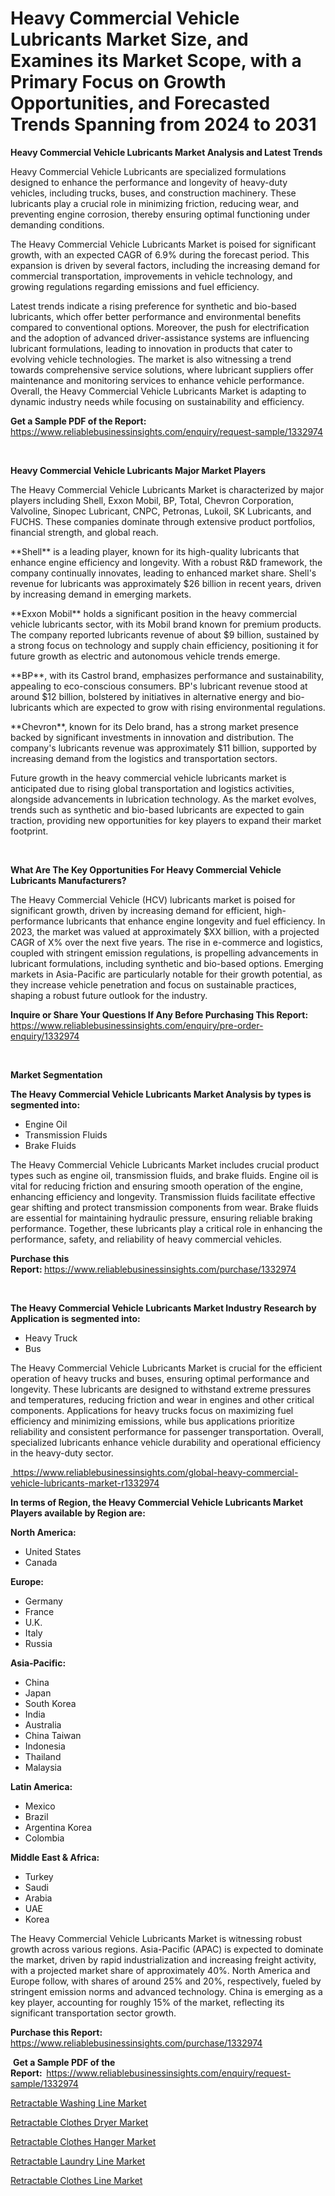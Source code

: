 <p><h1>Heavy Commercial Vehicle Lubricants Market Size, and Examines its Market Scope, with a Primary Focus on Growth Opportunities, and Forecasted Trends Spanning from 2024 to 2031</h1></p><p><strong>Heavy Commercial Vehicle Lubricants Market Analysis and Latest Trends</strong></p>
<p><p>Heavy Commercial Vehicle Lubricants are specialized formulations designed to enhance the performance and longevity of heavy-duty vehicles, including trucks, buses, and construction machinery. These lubricants play a crucial role in minimizing friction, reducing wear, and preventing engine corrosion, thereby ensuring optimal functioning under demanding conditions.</p><p>The Heavy Commercial Vehicle Lubricants Market is poised for significant growth, with an expected CAGR of 6.9% during the forecast period. This expansion is driven by several factors, including the increasing demand for commercial transportation, improvements in vehicle technology, and growing regulations regarding emissions and fuel efficiency. </p><p>Latest trends indicate a rising preference for synthetic and bio-based lubricants, which offer better performance and environmental benefits compared to conventional options. Moreover, the push for electrification and the adoption of advanced driver-assistance systems are influencing lubricant formulations, leading to innovation in products that cater to evolving vehicle technologies. The market is also witnessing a trend towards comprehensive service solutions, where lubricant suppliers offer maintenance and monitoring services to enhance vehicle performance. Overall, the Heavy Commercial Vehicle Lubricants Market is adapting to dynamic industry needs while focusing on sustainability and efficiency.</p></p>
<p><strong>Get a Sample PDF of the Report:&nbsp;</strong> <a href="https://www.reliablebusinessinsights.com/enquiry/request-sample/1332974?utm_campaign=1837&utm_medium=2&utm_source=Github&utm_content=ia&utm_term=11122024&utm_id=heavy-commercial-vehicle-lubricants">https://www.reliablebusinessinsights.com/enquiry/request-sample/1332974</a></p>
<p>&nbsp;</p>
<p><strong>Heavy Commercial Vehicle Lubricants Major Market Players</strong></p>
<p><p>The Heavy Commercial Vehicle Lubricants Market is characterized by major players including Shell, Exxon Mobil, BP, Total, Chevron Corporation, Valvoline, Sinopec Lubricant, CNPC, Petronas, Lukoil, SK Lubricants, and FUCHS. These companies dominate through extensive product portfolios, financial strength, and global reach.</p><p>**Shell** is a leading player, known for its high-quality lubricants that enhance engine efficiency and longevity. With a robust R&D framework, the company continually innovates, leading to enhanced market share. Shell's revenue for lubricants was approximately $26 billion in recent years, driven by increasing demand in emerging markets.</p><p>**Exxon Mobil** holds a significant position in the heavy commercial vehicle lubricants sector, with its Mobil brand known for premium products. The company reported lubricants revenue of about $9 billion, sustained by a strong focus on technology and supply chain efficiency, positioning it for future growth as electric and autonomous vehicle trends emerge.</p><p>**BP**, with its Castrol brand, emphasizes performance and sustainability, appealing to eco-conscious consumers. BP's lubricant revenue stood at around $12 billion, bolstered by initiatives in alternative energy and bio-lubricants which are expected to grow with rising environmental regulations.</p><p>**Chevron**, known for its Delo brand, has a strong market presence backed by significant investments in innovation and distribution. The company's lubricants revenue was approximately $11 billion, supported by increasing demand from the logistics and transportation sectors.</p><p>Future growth in the heavy commercial vehicle lubricants market is anticipated due to rising global transportation and logistics activities, alongside advancements in lubrication technology. As the market evolves, trends such as synthetic and bio-based lubricants are expected to gain traction, providing new opportunities for key players to expand their market footprint.</p></p>
<p>&nbsp;</p>
<p><strong>What Are The Key Opportunities For Heavy Commercial Vehicle Lubricants Manufacturers?</strong></p>
<p><p>The Heavy Commercial Vehicle (HCV) lubricants market is poised for significant growth, driven by increasing demand for efficient, high-performance lubricants that enhance engine longevity and fuel efficiency. In 2023, the market was valued at approximately $XX billion, with a projected CAGR of X% over the next five years. The rise in e-commerce and logistics, coupled with stringent emission regulations, is propelling advancements in lubricant formulations, including synthetic and bio-based options. Emerging markets in Asia-Pacific are particularly notable for their growth potential, as they increase vehicle penetration and focus on sustainable practices, shaping a robust future outlook for the industry.</p></p>
<p><strong>Inquire or Share Your Questions If Any Before Purchasing This Report:</strong> <a href="https://www.reliablebusinessinsights.com/enquiry/pre-order-enquiry/1332974?utm_campaign=1837&utm_medium=2&utm_source=Github&utm_content=ia&utm_term=11122024&utm_id=heavy-commercial-vehicle-lubricants">https://www.reliablebusinessinsights.com/enquiry/pre-order-enquiry/1332974</a></p>
<p>&nbsp;</p>
<p><strong>Market Segmentation</strong></p>
<p><strong>The Heavy Commercial Vehicle Lubricants Market Analysis by types is segmented into:</strong></p>
<p><ul><li>Engine Oil</li><li>Transmission Fluids</li><li>Brake Fluids</li></ul></p>
<p><p>The Heavy Commercial Vehicle Lubricants Market includes crucial product types such as engine oil, transmission fluids, and brake fluids. Engine oil is vital for reducing friction and ensuring smooth operation of the engine, enhancing efficiency and longevity. Transmission fluids facilitate effective gear shifting and protect transmission components from wear. Brake fluids are essential for maintaining hydraulic pressure, ensuring reliable braking performance. Together, these lubricants play a critical role in enhancing the performance, safety, and reliability of heavy commercial vehicles.</p></p>
<p><strong>Purchase this Report:&nbsp;</strong><a href="https://www.reliablebusinessinsights.com/purchase/1332974?utm_campaign=1837&utm_medium=2&utm_source=Github&utm_content=ia&utm_term=11122024&utm_id=heavy-commercial-vehicle-lubricants">https://www.reliablebusinessinsights.com/purchase/1332974</a></p>
<p>&nbsp;</p>
<p><strong>The Heavy Commercial Vehicle Lubricants Market Industry Research by Application is segmented into:</strong></p>
<p><ul><li>Heavy Truck</li><li>Bus</li></ul></p>
<p><p>The Heavy Commercial Vehicle Lubricants Market is crucial for the efficient operation of heavy trucks and buses, ensuring optimal performance and longevity. These lubricants are designed to withstand extreme pressures and temperatures, reducing friction and wear in engines and other critical components. Applications for heavy trucks focus on maximizing fuel efficiency and minimizing emissions, while bus applications prioritize reliability and consistent performance for passenger transportation. Overall, specialized lubricants enhance vehicle durability and operational efficiency in the heavy-duty sector.</p></p>
<p><a href="https://www.reliablebusinessinsights.com/global-heavy-commercial-vehicle-lubricants-market-r1332974?utm_campaign=1837&utm_medium=2&utm_source=Github&utm_content=ia&utm_term=11122024&utm_id=heavy-commercial-vehicle-lubricants">&nbsp;https://www.reliablebusinessinsights.com/global-heavy-commercial-vehicle-lubricants-market-r1332974</a></p>
<p><strong>In terms of Region, the Heavy Commercial Vehicle Lubricants Market Players available by Region are:</strong></p>
<p>
    <p> <strong> North America: </strong>
        <ul>
            <li>United States</li>
            <li>Canada</li>
        </ul>
        </p> 
    <p> <strong> Europe: </strong>
        <ul>
            <li>Germany</li>
            <li>France</li>
            <li>U.K.</li>
            <li>Italy</li>
            <li>Russia</li>
        </ul>
        </p> 
    <p> <strong> Asia-Pacific: </strong>
        <ul>
            <li>China</li>
            <li>Japan</li>
            <li>South Korea</li>
            <li>India</li>
            <li>Australia</li>
            <li>China Taiwan</li>
            <li>Indonesia</li>
            <li>Thailand</li>
            <li>Malaysia</li>
        </ul>
        </p> 
    <p> <strong> Latin America: </strong>
        <ul>
            <li>Mexico</li>
            <li>Brazil</li>
            <li>Argentina Korea</li>
            <li>Colombia</li>
        </ul>
        </p> 
    <p> <strong> Middle East & Africa: </strong>
        <ul>
            <li>Turkey</li>
            <li>Saudi</li>
            <li>Arabia</li>
            <li>UAE</li>
            <li>Korea</li>
        </ul>
    </p>
    </p>
<p><p>The Heavy Commercial Vehicle Lubricants Market is witnessing robust growth across various regions. Asia-Pacific (APAC) is expected to dominate the market, driven by rapid industrialization and increasing freight activity, with a projected market share of approximately 40%. North America and Europe follow, with shares of around 25% and 20%, respectively, fueled by stringent emission norms and advanced technology. China is emerging as a key player, accounting for roughly 15% of the market, reflecting its significant transportation sector growth.</p></p>
<p><strong>Purchase this Report: </strong><a href="https://www.reliablebusinessinsights.com/purchase/1332974?utm_campaign=1837&utm_medium=2&utm_source=Github&utm_content=ia&utm_term=11122024&utm_id=heavy-commercial-vehicle-lubricants">https://www.reliablebusinessinsights.com/purchase/1332974</a></p>
<p>&nbsp;<strong>Get a Sample PDF of the Report:&nbsp;&nbsp;</strong><a href="https://www.reliablebusinessinsights.com/enquiry/request-sample/1332974?utm_campaign=1837&utm_medium=2&utm_source=Github&utm_content=ia&utm_term=11122024&utm_id=heavy-commercial-vehicle-lubricants">https://www.reliablebusinessinsights.com/enquiry/request-sample/1332974</a></p>
<p><strong></strong></p>
<p><p><a href="https://www.linkedin.com/pulse/in-depth-study-retractable-washing-line-market-size-dynamics-cvngc?utm_campaign=1837&utm_medium=2&utm_source=Github&utm_content=ia&utm_term=11122024&utm_id=heavy-commercial-vehicle-lubricants">Retractable Washing Line Market</a></p><p><a href="https://www.linkedin.com/pulse/growth-global-retractable-clothes-dryer-market-ananticipated142-rkctc?utm_campaign=1837&utm_medium=2&utm_source=Github&utm_content=ia&utm_term=11122024&utm_id=heavy-commercial-vehicle-lubricants">Retractable Clothes Dryer Market</a></p><p><a href="https://www.linkedin.com/pulse/retractable-clothes-hanger-market-analysis-major-challenges-7jnrc?utm_campaign=1837&utm_medium=2&utm_source=Github&utm_content=ia&utm_term=11122024&utm_id=heavy-commercial-vehicle-lubricants">Retractable Clothes Hanger Market</a></p><p><a href="https://www.linkedin.com/pulse/future-retractable-laundry-line-market-2024-2031-growth-hopuc?utm_campaign=1837&utm_medium=2&utm_source=Github&utm_content=ia&utm_term=11122024&utm_id=heavy-commercial-vehicle-lubricants">Retractable Laundry Line Market</a></p><p><a href="https://www.linkedin.com/pulse/late-mark-research-ceirf?utm_campaign=1837&utm_medium=2&utm_source=Github&utm_content=ia&utm_term=11122024&utm_id=heavy-commercial-vehicle-lubricants">Retractable Clothes Line Market</a></p></p>
